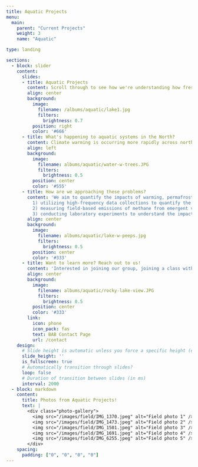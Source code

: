 ```yaml
---
title: Aquatic Projects
menu:
  main:
    parent: "Current Projects"
    weight: 3
    name: "Aquatic"

type: landing

sections:
  - block: slider
    content:
      slides:
      - title: Aquatic Projects
        content: Scroll through to see how we're understanding how freshwater systems are changing!
        align: center
        background:
          image:
            filename: /albums/aquatic/lake1.jpg
            filters:
              brightness: 0.7
          position: right
          color: '#666'
      - title: What's happening to aquatic systems in the North?
        content: Climate warming is occurring more rapidly across northern latitudes than anywhere else on the planet, with potentially important consequences for aquatic ecosystem function and humans that rely on these waterways. For example, lakes and waterfronts support food webs and biodiversity, regulate the climate through carbon storage and emissions , control water flow and quality, and maintain the health of the oceans through carbon and nutrient capture and transport.
        align: left
        background:
          image:
            filename: albums/aquatic/water-w-trees.JPG
            filters:
              brightness: 0.5
          position: center
          color: '#555'
      - title: How are we approaching these problems?
        content: 'We aim to quantify the impacts of warming, permafrost thaw, and wildfire on water quality, carbon emission and storage, and nutrient cycling using a variety of tools. <br> Examples of our research approaches include: <br>
          1) utilizing high-frequency data collections to quantify the impacts of warming on oxygen and carbon dynamics in glacial lakes in northern British Columbia and Yukon; <br>
          2) measuring field-based emissions of methane from emergent vegetation in boreal lakes using portable infrared greenhouse gas analyzers; <br>
          3) conducting laboratory experiments to understand the impact of sediment warming on microbial community composition and potential methane production.'
        align: center
        background:
          image:
            filename: albums/aquatic/lake-w-peeps.jpg
            filters:
              brightness: 0.5
          position: center
          color: '#333'
      - title: Want to learn more? Reach out to us!
        content: 'Interested in joining our group, joining a class with Dr. Kuhn, or collaboration in general? Head on over to our contact page to get in touch!'
        align: center
        background:
          image:
            filename: albums/aquatic/rocky-lake-view.JPG
            filters:
              brightness: 0.5
          position: center
          color: '#333'
        link:
          icon: phone
          icon_pack: fas
          text: BAB Contact Page
          url: /contact
    design:
      # Slide height is automatic unless you force a specific height (e.g. '400px')
      slide_height: ''
      is_fullscreen: true
      # Automatically transition through slides?
      loop: false
      # Duration of transition between slides (in ms)
      interval: 2000
  - block: markdown
    content:
      title: Photos from Aquatic Projects! 
      text: |
        <div class="photo-gallery">
          <img src="/images/field/IMG_1370.jpeg" alt="Field photo 1" />
          <img src="/images/field/IMG_1473.jpeg" alt="Field photo 2" />
          <img src="/images/field/IMG_1501.jpeg" alt="Field photo 3" />
          <img src="/images/field/IMG_1691.jpeg" alt="Field photo 4" />
          <img src="/images/field/IMG_6255.jpeg" alt="Field photo 5" />
        </div>
    spacing:
      padding: ["0", "0", "0", "0"]  
---
```

